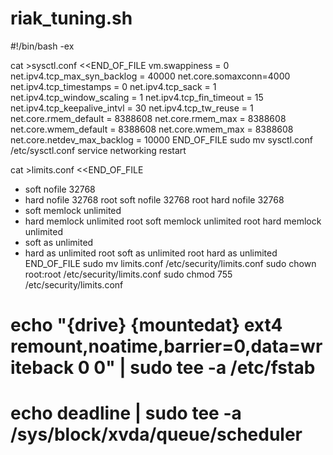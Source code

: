 # riak_tuning.sh
#!/bin/bash -ex
 
cat >sysctl.conf <<END_OF_FILE
vm.swappiness = 0
net.ipv4.tcp_max_syn_backlog = 40000
net.core.somaxconn=4000
net.ipv4.tcp_timestamps = 0
net.ipv4.tcp_sack = 1
net.ipv4.tcp_window_scaling = 1
net.ipv4.tcp_fin_timeout = 15
net.ipv4.tcp_keepalive_intvl = 30
net.ipv4.tcp_tw_reuse = 1
net.core.rmem_default = 8388608
net.core.rmem_max = 8388608
net.core.wmem_default = 8388608
net.core.wmem_max = 8388608
net.core.netdev_max_backlog = 10000
END_OF_FILE
sudo mv sysctl.conf /etc/sysctl.conf
service networking restart

cat >limits.conf <<END_OF_FILE
* soft nofile 32768
* hard nofile 32768
root soft nofile 32768
root hard nofile 32768
* soft memlock unlimited
* hard memlock unlimited
root soft memlock unlimited
root hard memlock unlimited
* soft as unlimited
* hard as unlimited
root soft as unlimited
root hard as unlimited
END_OF_FILE
sudo mv limits.conf /etc/security/limits.conf
sudo chown root:root /etc/security/limits.conf
sudo chmod 755 /etc/security/limits.conf

# echo "{drive} {mountedat} ext4 remount,noatime,barrier=0,data=writeback 0 0" | sudo tee -a /etc/fstab
# echo deadline | sudo tee -a /sys/block/xvda/queue/scheduler
